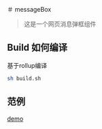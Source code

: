 ＃ messageBox

> 这是一个网页消息弹框组件

## Build 如何编译
基于rollup编译
```sh
sh build.sh
```

## 范例

[demo](demo.html)


